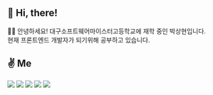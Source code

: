 <h2> 👋 Hi, there!</h2>
<div>
  <div>🙇‍♂️ 안녕하세요! 대구소프트웨어마이스터고등학교에 재학 중인 박상현입니다.</div>
  <div>현재 프론트엔드 개발자가 되기위해 공부하고 있습니다.</div>
</div>

<h2 align="left"> ✌ Me</h2>
<div align="left">
  <a href="https://half-sloop-ecb.notion.site/Park-Sang-Hyun-cacde4c8dc6b495e9d3b8e4e107c36ab/" target="_blank"><img src="https://img.shields.io/badge/Notion-000000?style=flat-square&logo=Notion&logoColor=white&link=https://half-sloop-ecb.notion.site/Park-Sang-Hyun-cacde4c8dc6b495e9d3b8e4e107c36ab"/></a>
  <a href="https://www.instagram.com/gustkdqkrr/" target="_blank"><img src="https://img.shields.io/badge/Instagram-E4405F?style=flat-square&logo=Instagram&logoColor=white&link=https://www.instagram.com/gustkdqkrr/"/></a>
  <a href="mailto:sanghyun9467@gmail.com/" target="_blank"><img src="https://img.shields.io/badge/Gmail-d14836?style=flat-square&logo=Gmail&logoColor=white&link=sanghyun9467@gmail.com"/></a>
  <a href="https://blog.naver.com/parksanghyun0505/" target="_blank"><img src="https://img.shields.io/badge/-Naver%20Blog-brightgreen?style=flat-square&logo=Naver&logoColor=white&link=https://blog.naver.com/parksanghyun0505/"/></a>
<a href="https://velog.io/@doldory55/" target="_blank"><img src="https://img.shields.io/badge/Velog-20C997?style=flat-square&logo=Velog&logoColor=white&https://velog.io/@doldory55/"/></a>
</div>
<!-- 
<h2 align="left">🛠️ Tech Stacks</h2>
<div align='left'>
<img src="https://img.shields.io/badge/React-black?style=for-the-badge&logo=React&logoColor=61DAFB">
<img src="https://img.shields.io/badge/HTML5-E34F26?style=for-the-badge&logo=HTML5&logoColor=white">
<img src="https://img.shields.io/badge/CSS3-1572B6?style=for-the-badge&logo=CSS3&logoColor=white">
<img src="https://img.shields.io/badge/JavaScript-F7DF1E?style=for-the-badge&logo=JavaScript&logoColor=black">
<img src="https://img.shields.io/badge/Python-3776AB?style=for-the-badge&logo=Python&logoColor=white">
</div>
<div align='left'>
<img src="https://img.shields.io/badge/TypeScript-3178C6?style=for-the-badge&logo=TypeScript&logoColor=black">
<img src="https://img.shields.io/badge/React Query-FF4154?style=for-the-badge&logo=React Query&logoColor=white">
<img src="https://img.shields.io/badge/Axios-5A29E4?style=for-the-badge&logo=Axios&logoColor=white">
<img src="https://img.shields.io/badge/styledcomponents-DB7093?style=for-the-badge&logo=styledComponents&logoColor=white">
</div>
<h2 align='left'>⚓️ Most Lang</h2>
<div align='left'>
	<img src="https://github-readme-stats.vercel.app/api/top-langs/?username=Sanghyun0505&layout=compact" width='37.25%'>
  <img src="https://github-readme-stats.vercel.app/api?username=Sanghyun0505&show_icons=true" width='49%'>
</div> -->

